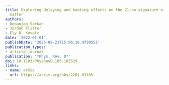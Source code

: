 ```yaml
---
title: Exploring delaying and heating effects on the 21-cm signature of fuzzy dark
  matter
authors:
- Debanjan Sarkar
- Jordan Flitter
- Ely D. Kovetz
date: '2022-01-01'
publishDate: '2025-08-21T15:06:16.475055Z'
publication_types:
- article-journal
publication: '*Phys. Rev. D*'
doi: 10.1103/PhysRevD.105.103529
links:
- name: arXiv
  url: https://arxiv.org/abs/2201.03355
---
```

